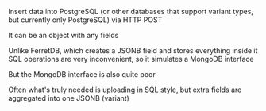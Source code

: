 Insert data into PostgreSQL (or other databases that support variant types, but currently only PostgreSQL) via HTTP POST

It can be an object with any fields

Unlike FerretDB, which creates a JSONB field and stores everything inside it
SQL operations are very inconvenient, so it simulates a MongoDB interface

But the MongoDB interface is also quite poor

Often what's truly needed is uploading in SQL style, but extra fields are aggregated into one JSONB (variant)

